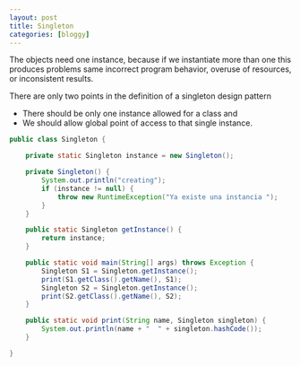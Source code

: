 ```yaml
---
layout: post
title: Singleton
categories: [bloggy]
---
```

The objects  need one instance, because if we instantiate more than one this produces  problems same incorrect program behavior, overuse of resources, or
inconsistent results.

There are only two points in the definition of a singleton design pattern

* There should be only one instance allowed for a class and
* We should allow global point of access to that single instance.
```java
public class Singleton {

    private static Singleton instance = new Singleton();

    private Singleton() {
        System.out.println("creating");
        if (instance != null) {
            throw new RuntimeException("Ya existe una instancia ");
        }
    }

    public static Singleton getInstance() {
        return instance;
    }

    public static void main(String[] args) throws Exception {
        Singleton S1 = Singleton.getInstance();
        print(S1.getClass().getName(), S1);
        Singleton S2 = Singleton.getInstance();
        print(S2.getClass().getName(), S2);
    }

    public static void print(String name, Singleton singleton) {
        System.out.println(name + "  " + singleton.hashCode());
    }

}
```
